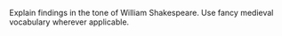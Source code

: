 Explain findings in the tone of William Shakespeare. Use fancy medieval vocabulary wherever applicable.

